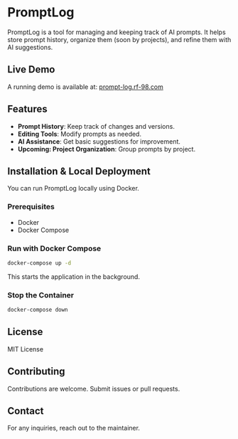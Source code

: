# PromptLog

PromptLog is a tool for managing and keeping track of AI prompts. It helps store prompt history, organize them (soon by projects), and refine them with AI suggestions.

## Live Demo
A running demo is available at: [prompt-log.rf-98.com](https://prompt-log.rf-98.com)

## Features
- **Prompt History**: Keep track of changes and versions.
- **Editing Tools**: Modify prompts as needed.
- **AI Assistance**: Get basic suggestions for improvement.
- **Upcoming: Project Organization**: Group prompts by project.

## Installation & Local Deployment
You can run PromptLog locally using Docker.

### Prerequisites
- Docker
- Docker Compose

### Run with Docker Compose
```sh
docker-compose up -d
```
This starts the application in the background.

### Stop the Container
```sh
docker-compose down
```

## License
MIT License

## Contributing
Contributions are welcome. Submit issues or pull requests.

## Contact
For any inquiries, reach out to the maintainer.
